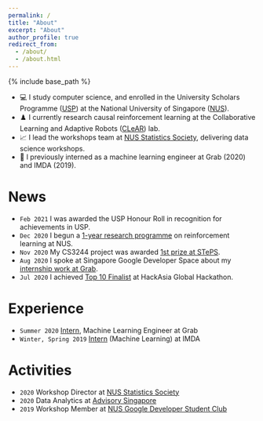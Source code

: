 ```yaml
---
permalink: /
title: "About"
excerpt: "About"
author_profile: true
redirect_from: 
  - /about/
  - /about.html
---
```


{% include base_path %}

* 💻 I study computer science, and enrolled in the University Scholars Programme ([USP](http://usp.nus.edu.sg/)) at the National University of Singapore ([NUS](https://nus.edu.sg/)).
* ♟️ I currently research causal reinforcement learning at the Collaborative Learning and Adaptive Robots ([CLeAR](http://clear-nus.github.io/)) lab.
* 📈 I lead the workshops team at [NUS Statistics Society](posts/2021/03/stats-soc-workshops), delivering data science workshops.
* 💼 I previously interned as a machine learning engineer at Grab (2020) and IMDA (2019).

# News

* `Feb 2021` I was awarded the USP Honour Roll in recognition for achievements in USP.
* `Dec 2020` I begun a [1-year research programme](posts/2020/12/notes-on-mbrl) on reinforcement learning at NUS.
* `Nov 2020` My CS3244 project was awarded [1st prize at STePS](portfolio/you-play-ball-i-play-ball).
* `Aug 2020` I spoke at Singapore Google Developer Space about my [internship work at Grab](portfolio/simkit).
* `Jul 2020` I achieved [Top 10 Finalist](portfolio/carelytics) at HackAsia Global Hackathon.

# Experience

* `Summer 2020` [Intern](portfolio/simkit.md), Machine Learning Engineer at Grab
* `Winter, Spring 2019` [Intern](portfolio/chiller-doctor.md) (Machine Learning) at IMDA

# Activities
* `2020` Workshop Director at [NUS Statistics Society](posts/2021/03/stats-soc-workshops)
* `2020` Data Analytics at [Advisory Singapore](https://advisory.sg/)
* `2019` Workshop Member at [NUS Google Developer Student Club](https://dsc.comp.nus.edu.sg/about)
